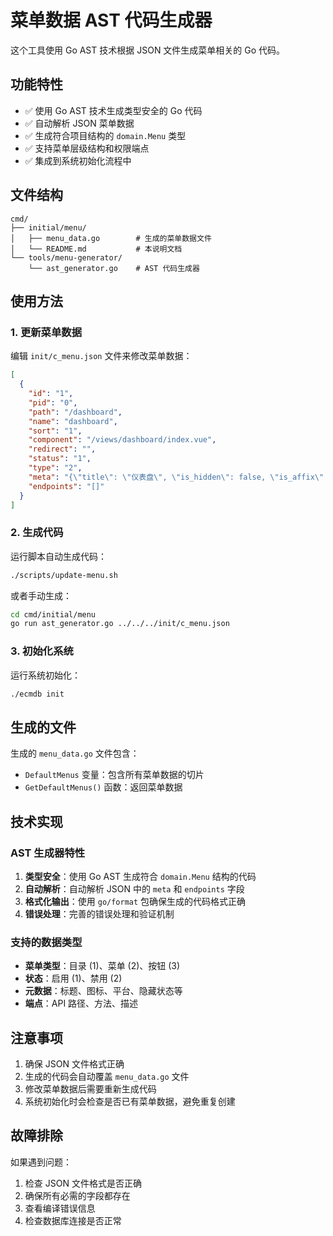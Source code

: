 # 菜单数据 AST 代码生成器

这个工具使用 Go AST 技术根据 JSON 文件生成菜单相关的 Go 代码。

## 功能特性

- ✅ 使用 Go AST 技术生成类型安全的 Go 代码
- ✅ 自动解析 JSON 菜单数据
- ✅ 生成符合项目结构的 `domain.Menu` 类型
- ✅ 支持菜单层级结构和权限端点
- ✅ 集成到系统初始化流程中

## 文件结构

```
cmd/
├── initial/menu/
│   ├── menu_data.go        # 生成的菜单数据文件
│   └── README.md           # 本说明文档
└── tools/menu-generator/
    └── ast_generator.go    # AST 代码生成器
```

## 使用方法

### 1. 更新菜单数据

编辑 `init/c_menu.json` 文件来修改菜单数据：

```json
[
  {
    "id": "1",
    "pid": "0",
    "path": "/dashboard",
    "name": "dashboard",
    "sort": "1",
    "component": "/views/dashboard/index.vue",
    "redirect": "",
    "status": "1",
    "type": "2",
    "meta": "{\"title\": \"仪表盘\", \"is_hidden\": false, \"is_affix\": true, \"is_keepalive\": true, \"icon\": \"dashboard\", \"platform\": \"cmdb\"}",
    "endpoints": "[]"
  }
]
```

### 2. 生成代码

运行脚本自动生成代码：

```bash
./scripts/update-menu.sh
```

或者手动生成：

```bash
cd cmd/initial/menu
go run ast_generator.go ../../../init/c_menu.json
```

### 3. 初始化系统

运行系统初始化：

```bash
./ecmdb init
```

## 生成的文件

生成的 `menu_data.go` 文件包含：

- `DefaultMenus` 变量：包含所有菜单数据的切片
- `GetDefaultMenus()` 函数：返回菜单数据

## 技术实现

### AST 生成器特性

1. **类型安全**：使用 Go AST 生成符合 `domain.Menu` 结构的代码
2. **自动解析**：自动解析 JSON 中的 `meta` 和 `endpoints` 字段
3. **格式化输出**：使用 `go/format` 包确保生成的代码格式正确
4. **错误处理**：完善的错误处理和验证机制

### 支持的数据类型

- **菜单类型**：目录 (1)、菜单 (2)、按钮 (3)
- **状态**：启用 (1)、禁用 (2)
- **元数据**：标题、图标、平台、隐藏状态等
- **端点**：API 路径、方法、描述

## 注意事项

1. 确保 JSON 文件格式正确
2. 生成的代码会自动覆盖 `menu_data.go` 文件
3. 修改菜单数据后需要重新生成代码
4. 系统初始化时会检查是否已有菜单数据，避免重复创建

## 故障排除

如果遇到问题：

1. 检查 JSON 文件格式是否正确
2. 确保所有必需的字段都存在
3. 查看编译错误信息
4. 检查数据库连接是否正常
